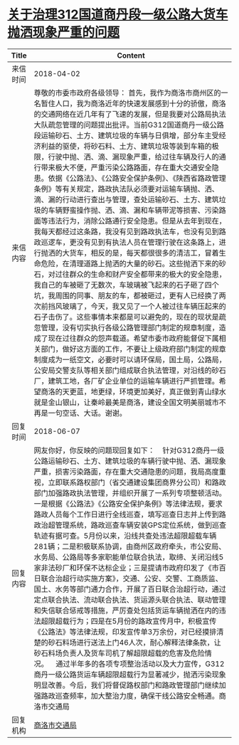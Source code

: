 # <a href="http://www.shangluo.gov.cn/zmhd/ldxxxx.jsp?urltype=leadermail.LeaderMailContentUrl&wbtreeid=1112&leadermailid=4620">关于治理312国道商丹段一级公路大货车抛洒现象严重的问题</a>
| Title |                                                                                                                                                                                                                                                                                                                                                                                                                         Content                                                                                                                                                                                                                                                                                                                                                                                                                         |
|:-----:|---------------------------------------------------------------------------------------------------------------------------------------------------------------------------------------------------------------------------------------------------------------------------------------------------------------------------------------------------------------------------------------------------------------------------------------------------------------------------------------------------------------------------------------------------------------------------------------------------------------------------------------------------------------------------------------------------------------------------------------------------------------------------------------------------------------------------------------------------------|
| 来信时间  | 2018-04-02                                                                                                                                                                                                                                                                                                                                                                                                                                                                                                                                                                                                                                                                                                                                                                                                                                              |
| 来信内容  | 尊敬的市委市政府各级领导： 首先，我作为商洛市商州区的一名暂住人口，我为商洛近年的快速发展感到十分的骄傲，商洛的交通网络在近几年有了飞速的发展，但是我要对公路局执法大队疏忽管理的问题提出批评。当前G312国道商丹一级公路段运输砂石、土方、建筑垃圾的车辆与日俱增，部分车主受经济利益的驱使，将砂石料、土方、建筑垃圾等装到车箱的极限，行驶中抛、洒、滴、漏现象严重，给过往车辆及行人的通行带来极大不便，严重污染公路路面，存在重大交通安全隐患。依据《公路法》、《公路安全保护条例》、《陕西省路政管理条例》等有关规定，路政执法队必须要对运输车辆抛、洒、滴、漏的行动进行查出与管理，查处运输砂石、土方、建筑垃圾的车辆野蛮操作抛、洒、滴、漏和车辆带泥等损害、污染路面等违法行为，消除公路通行安全隐患。但是从去年到现在，我每天都经过这条路，我没有见到路政执法车，也没有见到路政巡逻车，更没有见到有执法人员在管理行驶在这条路上，进行抛洒的大货车，相反的是，每天都很很多的清洁工，冒着生命危险，在清理道路上抛洒的大量的砂石。这些抛洒下来的砂石，对过往群众的生命和财产安全都带来的极大的安全隐患，我自己的车被砸了无数次，车玻璃被飞起来的石子砸了四个坑，我周围的同事、朋友的车，都被砸过，更有人已经换了两次前挡风玻璃了，今天，我又见了一个人被过往车辆压起来的石子击伤了。这些事情本来都是可以避免的，现在的现状是疏忽管理，没有切实执行各级公路管理部门制定的规章制度，造成了现在过往群众的怨声载道。希望市委市政府能督促下属相关部门，做好这方面的工作，不要让上级政府部门制定的规章制度成为一纸空文，必要时可以请环保局，国土局，公路局，公安局交警支队等相关部门组成联合执法管理，对沿线的砂石厂，建筑工地，各厂矿企业单位的运输车辆进行严抓管理。希望商洛的天更蓝，地更绿，环境更加美好，真正做到青山绿水就是金山银山，让秦岭最美是商洛，建设全国文明美丽城市不再是一句空话、大话。谢谢。 |
| 回复时间  | 2018-06-07                                                                                                                                                                                                                                                                                                                                                                                                                                                                                                                                                                                                                                                                                                                                                                                                                                              |
| 回复内容  | 网友你好，你反映的问题现回复如下：    针对G312商丹一级公路运输砂石、土方、建筑垃圾的车辆行驶中抛、洒、漏现象严重，损害污染路面，存在重大交通隐患的问题，我局高度重视，立即联系路权部门（省交通建设集团商界分公司）和路政部门加强路政执法管理，并组织开展了一系列专项整顿活动。一是根据《公路法》《公路安全保护条例》等法律法规，要求路政人员每个工作日进行全线巡查，填写巡查日志并上传到路政治超管理系统，路政巡查车辆安装GPS定位系统，做到巡查轨迹有据可查。5月份以来，沿线共查处违法超限超载车辆281辆；二是积极联系协调，由商州区政府牵头，市公安局、水务局、公路局等多家职能单位联合执法，取缔、关闭沿线5家非法砂厂和环保不达标企业；三是提请市政府印发了《市百日联合治超行动实施方案》，交通、公安、交警、工商质监、国土、水务等部门通力合作，开展了百日联合治超行动，通过定点联合执法、流动联合执法、货运源头联合执法、联动管理和失信联合惩戒等措施，严厉查处包括货运车辆抛洒在内的违法超限超载行为；四是在5月份的路政宣传月中，积极宣传《公路法》等法律法规，印发宣传单3万余份，对已经摸排清楚的砂石料场进行送法上门46人次，耐心解释法律条款，让砂石料场负责人及货车司机了解超限超载的危害及危险情况。    通过半年多的各项专项整治活动以及大力宣传，G312商丹一级公路货运车辆超限超载行为显著减少，抛洒污染现象明显改善。今后，我们将督促路权部门和路政管理部门继续加强路政巡查频率，加大整治力度，确保干线公路安全畅通。商洛市交通局                                                                                                                                                                     |
| 回复机构  | <a href="../../categories/agencies/商洛市交通局.md">商洛市交通局</a>                                                                                                                                                                                                                                                                                                                                                                                                                                                                                                                                                                                                                                                                                                                                                                                                  |